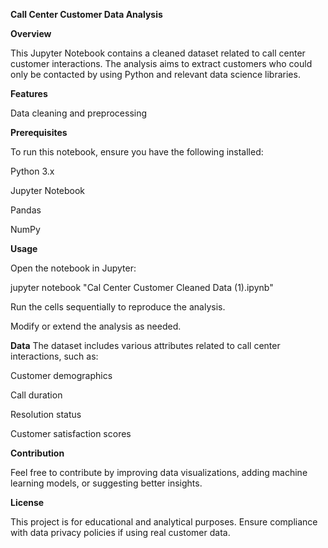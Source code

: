 **Call Center Customer Data Analysis**

**Overview**

This Jupyter Notebook contains a cleaned dataset related to call center customer interactions. The analysis aims to extract customers who could only be contacted by using Python and relevant data science libraries.

**Features**

Data cleaning and preprocessing

**Prerequisites**

To run this notebook, ensure you have the following installed:

Python 3.x

Jupyter Notebook

Pandas

NumPy



**Usage**

Open the notebook in Jupyter:

jupyter notebook "Cal Center Customer Cleaned Data (1).ipynb"

Run the cells sequentially to reproduce the analysis.

Modify or extend the analysis as needed.

**Data**
The dataset includes various attributes related to call center interactions, such as:

Customer demographics

Call duration

Resolution status

Customer satisfaction scores

**Contribution**

Feel free to contribute by improving data visualizations, adding machine learning models, or suggesting better insights.

**License**

This project is for educational and analytical purposes. Ensure compliance with data privacy policies if using real customer data.

